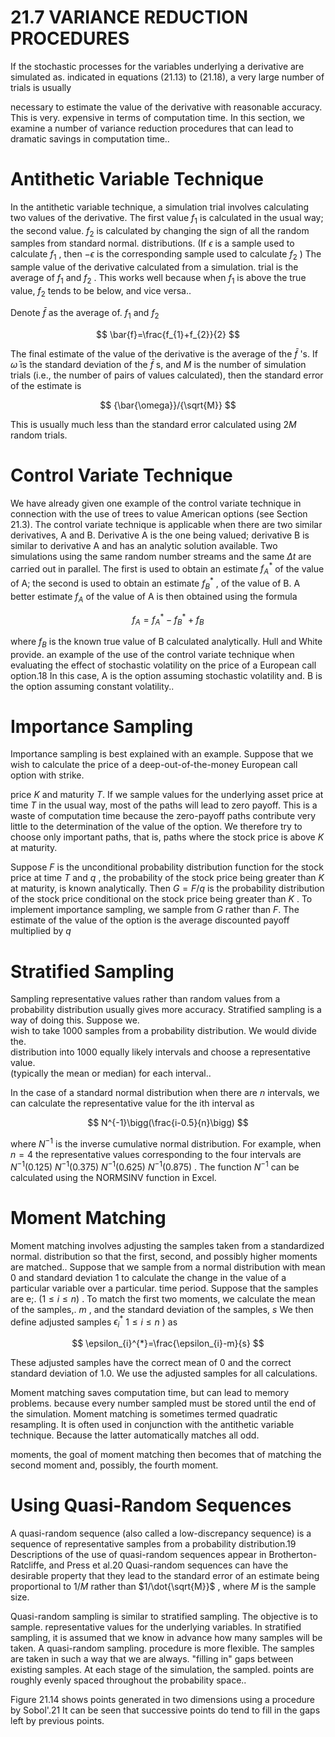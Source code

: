 # 21.7 VARIANCE REDUCTION PROCEDURES  

If the stochastic processes for the variables underlying a derivative are simulated as. indicated in equations (21.13) to (21.18), a very large number of trials is usually  

necessary to estimate the value of the derivative with reasonable accuracy. This is very. expensive in terms of computation time. In this section, we examine a number of variance reduction procedures that can lead to dramatic savings in computation time..  

# Antithetic Variable Technique  

In the antithetic variable technique, a simulation trial involves calculating two values of the derivative. The first value $f_{1}$ is calculated in the usual way; the second value. $f_{2}$ is calculated by changing the sign of all the random samples from standard normal. distributions. (If $\epsilon$ is a sample used to calculate $f_{1}$ , then $-\epsilon$ is the corresponding sample used to calculate $f_{2}$ ) The sample value of the derivative calculated from a simulation. trial is the average of $f_{1}$ and $f_{2}$ . This works well because when $f_{1}$ is above the true value, $f_{2}$ tends to be below, and vice versa..  

Denote $\bar{f}$ as the average of. $f_{1}$ and $f_{2}$  

$$
\bar{f}=\frac{f_{1}+f_{2}}{2}
$$  

The final estimate of the value of the derivative is the average of the $\bar{f}$ 's. If $\bar{\omega}$ is the standard deviation of the $\bar{f}$ s, and $M$ is the number of simulation trials (i.e., the number of pairs of values calculated), then the standard error of the estimate is  

$$
{\bar{\omega}}/{\sqrt{M}}
$$  

This is usually much less than the standard error calculated using $2M$ random trials.  

# Control Variate Technique  

We have already given one example of the control variate technique in connection with the use of trees to value American options (see Section 21.3). The control variate technique is applicable when there are two similar derivatives, A and B. Derivative A is the one being valued; derivative B is similar to derivative A and has an analytic solution available. Two simulations using the same random number streams and the same $\Delta t$ are carried out in parallel. The first is used to obtain an estimate $f_{A}^{*}$ of the value of A; the second is used to obtain an estimate $f_{B}^{*}$ , of the value of B. A better estimate $f_{A}$ of the value of A is then obtained using the formula  

$$
f_{A}=f_{A}^{*}-f_{B}^{*}+f_{B}
$$  

where $f_{B}$ is the known true value of B calculated analytically. Hull and White provide. an example of the use of the control variate technique when evaluating the effect of stochastic volatility on the price of a European call option.18 In this case, A is the option assuming stochastic volatility and. $\mathrm{B}$ is the option assuming constant volatility..  

# Importance Sampling  

Importance sampling is best explained with an example. Suppose that we wish to calculate the price of a deep-out-of-the-money European call option with strike.  

price $K$ and maturity $T.$ If we sample values for the underlying asset price at time $T$ in the usual way, most of the paths will lead to zero payoff. This is a waste of computation time because the zero-payoff paths contribute very little to the determination of the value of the option. We therefore try to choose only important paths, that is, paths where the stock price is above $K$ at maturity.  

Suppose $F$ is the unconditional probability distribution function for the stock price at time $T$ and $q$ , the probability of the stock price being greater than $K$ at maturity, is known analytically. Then $G=F/q$ is the probability distribution of the stock price conditional on the stock price being greater than $K$ . To implement importance sampling, we sample from $G$ rather than $F.$ The estimate of the value of the option is the average discounted payoff multiplied by $q$  

# Stratified Sampling  

Sampling representative values rather than random values from a probability distribution usually gives more accuracy. Stratified sampling is a way of doing this. Suppose we.   
wish to take 1000 samples from a probability distribution. We would divide the.   
distribution into 1000 equally likely intervals and choose a representative value.   
(typically the mean or median) for each interval..  

In the case of a standard normal distribution when there are $n$ intervals, we can calculate the representative value for the ith interval as  

$$
N^{-1}\bigg(\frac{i-0.5}{n}\bigg)
$$  

where $N^{-1}$ is the inverse cumulative normal distribution. For example, when $n=4$ the representative values corresponding to the four intervals are $N^{-1}(0.125)$ $N^{-1}(0.375)$ $N^{-1}(0.625)$ $N^{-1}(0.875)$ . The function $N^{-1}$ can be calculated using the NORMSINV function in Excel.  

# Moment Matching  

Moment matching involves adjusting the samples taken from a standardized normal. distribution so that the first, second, and possibly higher moments are matched.. Suppose that we sample from a normal distribution with mean 0 and standard deviation 1 to calculate the change in the value of a particular variable over a particular. time period. Suppose that the samples are e;. $(1\leq i\leq n)$ . To match the first two moments, we calculate the mean of the samples,. $m$ , and the standard deviation of the samples, $s$ We then define adjusted samples $\epsilon_{i}^{*}$ $1\leq i\leq n$ ) as  

$$
\epsilon_{i}^{*}=\frac{\epsilon_{i}-m}{s}
$$  

These adjusted samples have the correct mean of 0 and the correct standard deviation of 1.0. We use the adjusted samples for all calculations.  

Moment matching saves computation time, but can lead to memory problems. because every number sampled must be stored until the end of the simulation. Moment matching is sometimes termed quadratic resampling. It is often used in conjunction with the antithetic variable technique. Because the latter automatically matches all odd.  

moments, the goal of moment matching then becomes that of matching the second moment and, possibly, the fourth moment.  

# Using Quasi-Random Sequences  

A quasi-random sequence (also called a low-discrepancy sequence) is a sequence of representative samples from a probability distribution.19 Descriptions of the use of quasi-random sequences appear in Brotherton-Ratcliffe, and Press et al.20 Quasi-random sequences can have the desirable property that they lead to the standard error of an estimate being proportional to $1/M$ rather than $1/\dot{\sqrt{M}}$ , where $M$ is the sample size.  

Quasi-random sampling is similar to stratified sampling. The objective is to sample. representative values for the underlying variables. In stratified sampling, it is assumed that we know in advance how many samples will be taken. A quasi-random sampling. procedure is more flexible. The samples are taken in such a way that we are always. "filling in" gaps between existing samples. At each stage of the simulation, the sampled. points are roughly evenly spaced throughout the probability space..  

Figure 21.14 shows points generated in two dimensions using a procedure by Sobol'.21 It can be seen that successive points do tend to fill in the gaps left by previous points.  
